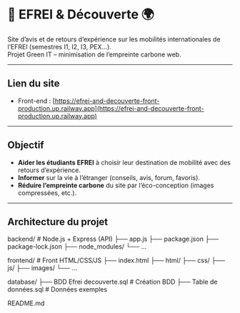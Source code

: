 # 🌳 EFREI & Découverte 🌍

Site d’avis et de retours d’expérience sur les mobilités internationales de l’EFREI (semestres I1, I2, I3, PEX…).  
Projet Green IT – minimisation de l’empreinte carbone web.

---

## Lien du site

- Front-end : [https://efrei-and-decouverte-front-production.up.railway.app](https://efrei-and-decouverte-front-production.up.railway.app)

---

## Objectif

- **Aider les étudiants EFREI** à choisir leur destination de mobilité avec des retours d’expérience.
- **Informer** sur la vie à l’étranger (conseils, avis, forum, favoris).
- **Réduire l’empreinte carbone** du site par l’éco-conception (images compressées, etc.).

---

## Architecture du projet

backend/ # Node.js + Express (API) ├── app.js ├── package.json ├── package-lock.json ├── node_modules/ └── ...

frontend/ # Front HTML/CSS/JS ├── index.html ├── html/ ├── css/ ├── js/ ├── images/ └── ...

database/ ├── BDD Efrei decouverte.sql # Création BDD ├── Table de données.sql # Données exemples

README.md
